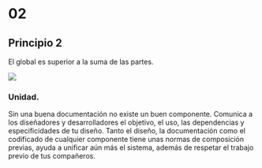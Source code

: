 # 02

<h2 class="title">Principio 2</h2>

El global es superior a la suma de las partes.

<div class="">
  <img src="http://thonet.realized.es/doc/img/brand/experience/hacer-como-principio@2x.png"/>
</div>

<h3 class="big-title">Unidad.</h3>

Sin una buena documentación no existe un buen componente. Comunica a los diseñadores y desarrolladores el objetivo, el uso, las dependencias y especificidades de tu diseño. Tanto el diseño, la documentación como el codificado de cualquier componente tiene unas normas de composición previas, ayuda a unificar aún más el sistema, además de respetar el trabajo previo de tus compañeros.
